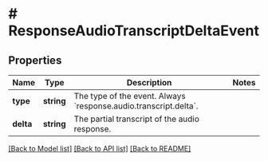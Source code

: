 # # ResponseAudioTranscriptDeltaEvent

## Properties

Name | Type | Description | Notes
------------ | ------------- | ------------- | -------------
**type** | **string** | The type of the event. Always &#x60;response.audio.transcript.delta&#x60;. |
**delta** | **string** | The partial transcript of the audio response. |

[[Back to Model list]](../../README.md#models) [[Back to API list]](../../README.md#endpoints) [[Back to README]](../../README.md)
